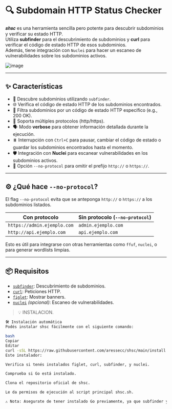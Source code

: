 # 🔍 Subdomain HTTP Status Checker

𝒔𝒉𝒔𝒄 es una herramienta sencilla pero potente para descubrir subdominios y verificar su estado HTTP.  
Utiliza **subfinder** para el descubrimiento de subdominios y **curl** para verificar el código de estado HTTP de esos subdominios.  
Además, tiene integración con `Nuclei` para hacer un escaneo de vulnerabilidades sobre los subdominios activos.

![image](https://github.com/user-attachments/assets/ff4d7597-4014-4449-87e4-e049da54da64)

---

## ✨ Características

- 🔎 Descubre subdominios utilizando `subfinder`.
- 🌐 Verifica el código de estado HTTP de los subdominios encontrados.
- 🎯 Filtra subdominios por un código de estado HTTP específico (e.g., 200 OK).
- 🔄 Soporta múltiples protocolos (http/https).
- 🗣️ Modo **verbose** para obtener información detallada durante la ejecución.
- ⏸️ Interrupción con `Ctrl+C` para pausar, cambiar el código de estado o guardar los subdominios encontrados hasta el momento.
- 🛡️ Integración con **Nuclei** para escanear vulnerabilidades en los subdominios activos.
- 🧩 Opción `--no-protocol` para omitir el prefijo `http://` o `https://`.

---

## ⚙️ ¿Qué hace `--no-protocol`?

El flag `--no-protocol` evita que se anteponga `http://` o `https://` a los subdominios listados.

| Con protocolo            | Sin protocolo (`--no-protocol`) |
|--------------------------|----------------------------------|
| `https://admin.ejemplo.com` | `admin.ejemplo.com`              |
| `http://api.ejemplo.com`   | `api.ejemplo.com`                |

Esto es útil para integrarse con otras herramientas como `ffuf`, `nuclei`, o para generar wordlists limpias.

---

## 📦 Requisitos

- [`subfinder`](https://github.com/projectdiscovery/subfinder): Descubrimiento de subdominios.
- [`curl`](https://curl.se/): Peticiones HTTP.
- [`figlet`](http://www.figlet.org/): Mostrar banners.
- [`nuclei`](https://github.com/projectdiscovery/nuclei) *(opcional)*: Escaneo de vulnerabilidades.

> 💡 INSTALACION.

```bash
🛠 Instalación automática
Podés instalar shsc fácilmente con el siguiente comando:

bash
Copiar
Editar
curl -sSL https://raw.githubusercontent.com/aressecc/shsc/main/install.sh | bash
Este instalador:

Verifica si tenés instalados figlet, curl, subfinder, y nuclei.

Comprueba si Go está instalado.

Clona el repositorio oficial de shsc.

Le da permisos de ejecución al script principal shsc.sh.

⚠️ Nota: Asegurate de tener instalado Go previamente, ya que subfinder y nuclei se instalan con go install.


